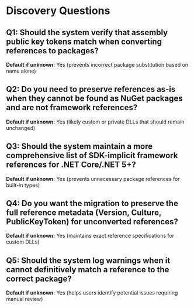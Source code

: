 # Discovery Questions

## Q1: Should the system verify that assembly public key tokens match when converting references to packages?
**Default if unknown:** Yes (prevents incorrect package substitution based on name alone)

## Q2: Do you need to preserve references as-is when they cannot be found as NuGet packages and are not framework references?
**Default if unknown:** Yes (likely custom or private DLLs that should remain unchanged)

## Q3: Should the system maintain a more comprehensive list of SDK-implicit framework references for .NET Core/.NET 5+?
**Default if unknown:** Yes (prevents unnecessary package references for built-in types)

## Q4: Do you want the migration to preserve the full reference metadata (Version, Culture, PublicKeyToken) for unconverted references?
**Default if unknown:** Yes (maintains exact reference specifications for custom DLLs)

## Q5: Should the system log warnings when it cannot definitively match a reference to the correct package?
**Default if unknown:** Yes (helps users identify potential issues requiring manual review)